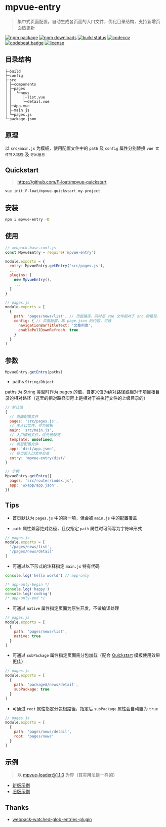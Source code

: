 # mpvue-entry

> 集中式页面配置，自动生成各页面的入口文件，优化目录结构，支持新增页面热更新

[![npm package](https://img.shields.io/npm/v/mpvue-entry.svg)](https://npmjs.org/package/mpvue-entry)
[![npm downloads](https://img.shields.io/npm/dw/mpvue-entry.svg)](https://npmjs.org/package/mpvue-entry)
[![build status](https://travis-ci.org/F-loat/mpvue-entry.svg?branch=master)](https://travis-ci.org/F-loat/mpvue-entry)
[![codecov](https://codecov.io/gh/F-loat/mpvue-entry/branch/master/graph/badge.svg)](https://codecov.io/gh/F-loat/mpvue-entry/branch/master)
[![codebeat badge](https://codebeat.co/badges/c51b57e4-c809-404e-a825-4271a8e2e01e)](https://codebeat.co/projects/github-com-f-loat-mpvue-entry-master)
[![license](https://img.shields.io/github/license/mashape/apistatus.svg)](https://github.com/F-loat/mpvue-entry/blob/master/LICENSE)

## 目录结构

```
├─build
├─config
├─src
│ ├─components
│ ├─pages
│ │  └─news
│ │     │─list.vue
│ │     └─detail.vue
│ ├─App.vue
│ ├─main.js
│ └─pages.js
└─package.json
```

## 原理

以 `src/main.js` 为模板，使用配置文件中的 `path` 及 `config` 属性分别替换 `vue 文件导入路径` 及 `导出信息`

## Quickstart

> https://github.com/F-loat/mpvue-quickstart

``` bash
vue init F-loat/mpvue-quickstart my-project
```

## 安装

``` bash
npm i mpvue-entry -D
```

## 使用

``` js
// webpack.base.conf.js
const MpvueEntry = require('mpvue-entry')

module.exports = {
  entry: MpvueEntry.getEntry('src/pages.js'),
  ...
  plugins: [
    new MpvueEntry(),
    ...
  ]
}
```

``` js
// pages.js
module.exports = [
  {
    path: 'pages/news/list', // 页面路径，同时是 vue 文件相对于 src 的路径，必填
    config: { // 页面配置，即 page.json 的内容，可选
      navigationBarTitleText: '文章列表',
      enablePullDownRefresh: true
    }
  }
]
```

## 参数

``` js
MpvueEntry.getEntry(paths)
```

* paths `String/Object`

paths 为 String 类型时作为 pages 的值，自定义值为绝对路径或相对于项目根目录的相对路径（这里的相对路径实际上是相对于被执行文件的上级目录的）

``` js
// 默认值
{
  // 页面配置文件
  pages: 'src/pages.js',
  // 主入口文件，作为模板
  main: 'src/main.js',
  // 入口模板文件，优先级较高
  template: undefined,
  // 项目配置文件
  app: 'dist/app.json',
  // 各页面入口文件目录
  entry: 'mpvue-entry/dist/'
}

// 示例
MpvueEntry.getEntry({
  pages: 'src/router/index.js',
  app: 'wxapp/app.json',
})
```

## Tips

* 首页默认为 `pages.js` 中的第一项，但会被 `main.js` 中的配置覆盖

* `path` 属性兼容绝对路径，且仅指定 `path` 属性时可简写为字符串形式

``` js
// pages.js
module.exports = [
  '/pages/news/list',
  '/pages/news/detail'
]
```

* 可通过以下形式的注释指定 `main.js` 特有代码

``` js
console.log('hello world') // app-only

/* app-only-begin */
console.log('happy')
console.log('coding')
/* app-only-end */
```

* 可通过 `native` 属性指定页面为原生开发，不做编译处理

``` js
// pages.js
module.exports = [
  {
    path: 'pages/news/list',
    native: true
  }
]
```

* 可通过 `subPackage` 属性指定页面需分包加载（配合 [Quickstart](#quickstart) 模板使用效果更佳）

``` js
// pages.js
module.exports = [
  {
    path: 'packageA/news/detail',
    subPackage: true
  }
]
```

* 可通过 `root` 属性指定分包根路径，指定后 `subPackage` 属性会自动置为 `true`

``` js
// pages.js
module.exports = [
  {
    path: 'pages/news/detail',
    root: 'pages/news'
  }
]
```

## 示例

> 以 mpvue-loader@1.1.0 为界（其实用法是一样的）

* [新版示例](./examples/current)
* [旧版示例](./examples/legacy)

## Thanks

* [webpack-watched-glob-entries-plugin](https://github.com/Milanzor/webpack-watched-glob-entries-plugin)

